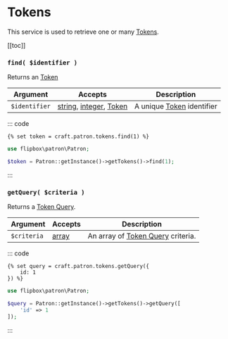 # Tokens

This service is used to retrieve one or many [Tokens].

[[toc]]

### `find( $identifier )`

Returns an [Token]

| Argument          | Accepts                   | Description
| ----------        | ----------                | ----------
| `$identifier`     | [string], [integer], [Token] | A unique [Token] identifier

::: code
```twig
{% set token = craft.patron.tokens.find(1) %}
```

```php
use flipbox\patron\Patron;

$token = Patron::getInstance()->getTokens()->find(1);
```
:::

### `getQuery( $criteria )`

Returns a [Token Query].

| Argument          | Accepts                   | Description
| ----------        | ----------                | ----------
| `$criteria`       | [array]                   | An array of [Token Query] criteria.


::: code
```twig
{% set query = craft.patron.tokens.getQuery({
    id: 1
}) %}
```

```php
use flipbox\patron\Patron;

$query = Patron::getInstance()->getTokens()->getQuery([
    'id' => 1
]);
```
:::


[integer]: http://www.php.net/language.types.integer
[integer\[\]]: http://www.php.net/language.types.integer
[array]: http://www.php.net/language.types.array
[string]: http://www.php.net/language.types.string
[string\[\]]: http://www.php.net/language.types.string
[null]: http://www.php.net/language.types.null

[Site]: https://docs.craftcms.com/api/v3/craft-models-site.html

[Token Query]: ../queries/token.md "Token Query"
[Tokens]: ../objects/token.md "Token"
[Token]: ../objects/token.md "Token"